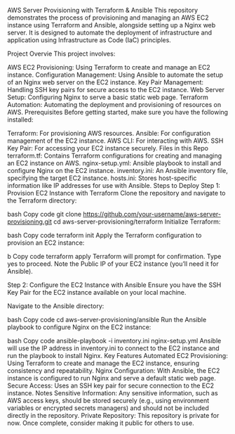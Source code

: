 AWS Server Provisioning with Terraform & Ansible
This repository demonstrates the process of provisioning and managing an AWS EC2 instance using Terraform and Ansible, alongside setting up a Nginx web server. It is designed to automate the deployment of infrastructure and application using Infrastructure as Code (IaC) principles.

Project Overvie
This project involves:

AWS EC2 Provisioning: Using Terraform to create and manage an EC2 instance.
Configuration Management: Using Ansible to automate the setup of an Nginx web server on the EC2 instance.
Key Pair Management: Handling SSH key pairs for secure access to the EC2 instance.
Web Server Setup: Configuring Nginx to serve a basic static web page.
Terraform Automation: Automating the deployment and provisioning of resources on AWS.
Prerequisites
Before getting started, make sure you have the following installed:

Terraform: For provisioning AWS resources.
Ansible: For configuration management of the EC2 instance.
AWS CLI: For interacting with AWS.
SSH Key Pair: For accessing your EC2 instance securely.
Files in this Repo
terraform.tf: Contains Terraform configurations for creating and managing an EC2 instance on AWS.
nginx-setup.yml: Ansible playbook to install and configure Nginx on the EC2 instance.
inventory.ini: An Ansible inventory file, specifying the target EC2 instance.
hosts.ini: Stores host-specific information like IP addresses for use with Ansible.
Steps to Deploy
Step 1: Provision EC2 Instance with Terraform
Clone the repository and navigate to the Terraform directory:

bash
Copy code
git clone https://github.com/your-username/aws-server-provisioning.git
cd aws-server-provisioning/terraform
Initialize Terraform:

bash
Copy code
terraform init
Apply the Terraform configuration to provision an EC2 instance:

b
Copy code
terraform apply
Terraform will prompt for confirmation. Type yes to proceed.
Note the Public IP of your EC2 instance (you’ll need it for Ansible).

Step 2: Configure the EC2 Instance with Ansible
Ensure you have the SSH Key Pair for the EC2 instance available on your local machine.

Navigate to the Ansible directory:

bash
Copy code
cd aws-server-provisioning/ansible
Run the Ansible playbook to configure Nginx on the EC2 instance:

bash
Copy code
ansible-playbook -i inventory.ini nginx-setup.yml
Ansible will use the IP address in inventory.ini to connect to the EC2 instance and run the playbook to install Nginx.
Key Features
Automated EC2 Provisioning: Using Terraform to create and manage the EC2 instance, ensuring consistency and repeatability.
Nginx Configuration: With Ansible, the EC2 instance is configured to run Nginx and serve a default static web page.
Secure Access: Uses an SSH key pair for secure connection to the EC2 instance.
Notes
Sensitive Information: Any sensitive information, such as AWS access keys, should be stored securely (e.g., using environment variables or encrypted secrets managers) and should not be included directly in the repository.
Private Repository: This repository is private for now. Once complete, consider making it public for others to use.
